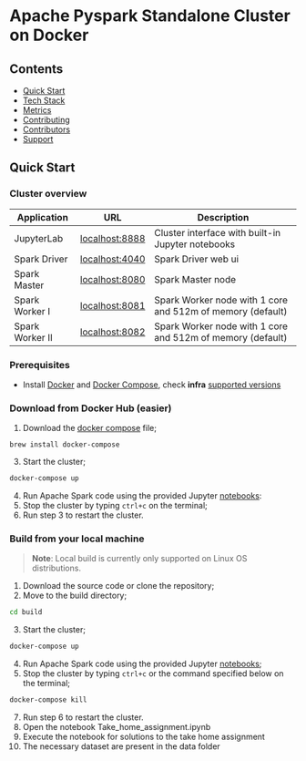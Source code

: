 # Apache Pyspark Standalone Cluster on Docker


## Contents

- [Quick Start](#quick-start)
- [Tech Stack](#tech-stack)
- [Metrics](#metrics)
- [Contributing](#contributing)
- [Contributors](#contributors)
- [Support](#support)

## <a name="quick-start"></a>Quick Start

### Cluster overview

| Application     | URL                                      | Description                                                |
| --------------- | ---------------------------------------- | ---------------------------------------------------------- |
| JupyterLab      | [localhost:8888](http://localhost:8888/) | Cluster interface with built-in Jupyter notebooks          |
| Spark Driver    | [localhost:4040](http://localhost:4040/) | Spark Driver web ui                                        |
| Spark Master    | [localhost:8080](http://localhost:8080/) | Spark Master node                                          |
| Spark Worker I  | [localhost:8081](http://localhost:8081/) | Spark Worker node with 1 core and 512m of memory (default) |
| Spark Worker II | [localhost:8082](http://localhost:8082/) | Spark Worker node with 1 core and 512m of memory (default) |

### Prerequisites

 - Install [Docker](https://docs.docker.com/get-docker/) and [Docker Compose](https://docs.docker.com/compose/install/), check **infra** [supported versions](#tech-stack)

### Download from Docker Hub (easier)

1. Download the [docker compose](docker-compose.yml) file;

```
brew install docker-compose
```

3. Start the cluster;

```bash
docker-compose up
```

4. Run Apache Spark code using the provided Jupyter [notebooks](build/workspace/):
5. Stop the cluster by typing `ctrl+c` on the terminal;
6. Run step 3 to restart the cluster.

### Build from your local machine

> **Note**: Local build is currently only supported on Linux OS distributions.

1. Download the source code or clone the repository;
2. Move to the build directory;
```bash
cd build
```
3. Start the cluster;

```bash
docker-compose up
```
4. Run Apache Spark code using the provided Jupyter [notebooks](build/workspace/);
5. Stop the cluster by typing `ctrl+c` or the command specified below on the terminal;
```bash
docker-compose kill
```
7. Run step 6 to restart the cluster.
8. Open the notebook Take_home_assignment.ipynb
9. Execute the notebook for solutions to the take home assignment
10. The necessary dataset are present in the data folder 